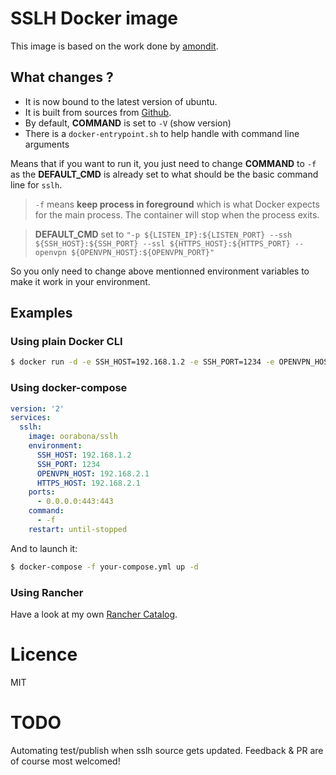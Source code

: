 # SSLH Docker image

This image is based on the work done by [amondit](https://github.com/amondit/sslh).

## What changes ?

- It is now bound to the latest version of ubuntu.
- It is built from sources from [Github](https://github.com/yrutschle/sslh).
- By default, **COMMAND** is set to `-V` (show version)
- There is a `docker-entrypoint.sh` to help handle with command line arguments

Means that if you want to run it, you just need to change **COMMAND** to `-f` as
the **DEFAULT_CMD** is already set to what should be the basic command line for `sslh`.

> `-f` means **keep process in foreground** which is what Docker expects for the main process.
The container will stop when the process exits.

> **DEFAULT_CMD** set to `"-p ${LISTEN_IP}:${LISTEN_PORT} --ssh ${SSH_HOST}:${SSH_PORT} --ssl ${HTTPS_HOST}:${HTTPS_PORT} --openvpn ${OPENVPN_HOST}:${OPENVPN_PORT}"`

So you only need to change above mentionned environment variables to make it work in your environment.

## Examples

### Using plain Docker CLI

```sh
$ docker run -d -e SSH_HOST=192.168.1.2 -e SSH_PORT=1234 -e OPENVPN_HOST=192.168.2.1 -e HTTPS_HOST=192.168.2.1 -p 0.0.0.0:443:443 oorabona/sslh -f
```

### Using docker-compose

```yaml
version: '2'
services:
  sslh:
    image: oorabona/sslh
    environment:
      SSH_HOST: 192.168.1.2
      SSH_PORT: 1234
      OPENVPN_HOST: 192.168.2.1
      HTTPS_HOST: 192.168.2.1
    ports:
      - 0.0.0.0:443:443
    command:
      - -f
    restart: until-stopped
```

And to launch it:

```sh
$ docker-compose -f your-compose.yml up -d
```

### Using Rancher

Have a look at my own [Rancher Catalog](https://github.com/oorabona/rancher-catalog/tree/master/templates/sslh).

# Licence

MIT

# TODO

Automating test/publish when sslh source gets updated.
Feedback & PR are of course most welcomed!
